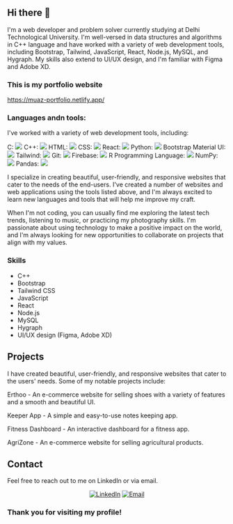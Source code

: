 ## Hi there 👋

I'm a web developer and problem solver currently studying at Delhi Technological University. I'm well-versed in data structures and algorithms in C++ language and have worked with a variety of web development tools, including Bootstrap, Tailwind, JavaScript, React, Node.js, MySQL, and Hygraph. My skills also extend to UI/UX design, and I'm familiar with Figma and Adobe XD.

### This is my portfolio website

https://muaz-portfolio.netlify.app/

### Languages andn tools:
I've worked with a variety of web development tools, including:

C: <img src="https://www.vectorlogo.zone/logos/c/c-icon.svg">
C++: <img src="https://www.vectorlogo.zone/logos/cpp/cpp-icon.svg">
HTML: <img src="https://www.vectorlogo.zone/logos/w3_html5/w3_html5-icon.svg">
CSS: <img src="https://www.vectorlogo.zone/logos/w3_css/w3_css-icon.svg">
React: <img src="https://www.vectorlogo.zone/logos/reactjs/reactjs-icon.svg">
Python: <img src="https://www.vectorlogo.zone/logos/python/python-icon.svg">
Bootstrap Material UI: <img src="https://www.vectorlogo.zone/logos/getbootstrap/getbootstrap-icon.svg">
Tailwind: <img src="https://www.vectorlogo.zone/logos/tailwindcss/tailwindcss-icon.svg">
Git: <img src="https://www.vectorlogo.zone/logos/git-scm/git-scm-icon.svg">
Firebase: <img src="https://www.vectorlogo.zone/logos/firebase/firebase-icon.svg">
R Programming Language: <img src="https://www.vectorlogo.zone/logos/r-project/r-project-icon.svg">
NumPy: <img src="https://numpy.org/images/logos/numpy.svg">
Pandas: <img src="https://pandas.pydata.org/static/img/pandas_white.svg">



I specialize in creating beautiful, user-friendly, and responsive websites that cater to the needs of the end-users. I've created a number of websites and web applications using the tools listed above, and I'm always excited to learn new languages and tools that will help me improve my craft.

When I'm not coding, you can usually find me exploring the latest tech trends, listening to music, or practicing my photography skills. I'm passionate about using technology to make a positive impact on the world, and I'm always looking for new opportunities to collaborate on projects that align with my values.

### Skills
* C++
* Bootstrap
* Tailwind CSS
* JavaScript
* React
* Node.js
* MySQL
* Hygraph
* UI/UX design (Figma, Adobe XD)


## Projects

I have created beautiful, user-friendly, and responsive websites that cater to the users' needs. Some of my notable projects include:

Erthoo - An e-commerce website for selling shoes with a variety of features and a smooth and beautiful UI.

Keeper App - A simple and easy-to-use notes keeping app.

Fitness Dashboard - An interactive dashboard for a fitness app.

AgriZone - An e-commerce website for selling agricultural products.

## Contact

Feel free to reach out to me on LinkedIn or via email.

<p align="center">
  <a href="https://www.linkedin.com/in/muazaqdas/"><img src="https://img.shields.io/badge/LinkedIn-0077B5?style=for-the-badge&logo=linkedin&logoColor=white" alt="LinkedIn"></a>
  <a href="mailto:muazaqdassh@gmail.com"><img src="https://img.shields.io/badge/Gmail-D14836?style=for-the-badge&logo=gmail&logoColor=white" alt="Email"></a>
</p>

### Thank you for visiting my profile!

